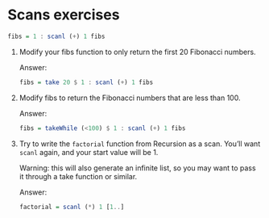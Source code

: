 # Scans exercises

```haskell
fibs = 1 : scanl (+) 1 fibs
```

1. Modify your fibs function to only return the first 20 Fibonacci numbers.

    Answer:
    ```haskell
    fibs = take 20 $ 1 : scanl (+) 1 fibs
    ```

2. Modify fibs to return the Fibonacci numbers that are less than 100.

    Answer:
    ```haskell
    fibs = takeWhile (<100) $ 1 : scanl (+) 1 fibs
    ```


3. Try to write the `factorial` function from Recursion as a scan. You’ll want `scanl` again, and your start value will be 1.

    Warning: this will also generate an infinite list, so you may want to pass it through a take function or similar.

    Answer:
    ```haskell
    factorial = scanl (*) 1 [1..]
    ```


